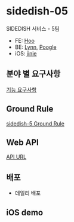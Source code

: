 # sidedish-05
SIDEDISH 서비스 - 5팀

* FE: [Hoo](https://github.com/choisohyun)
* BE: [Lynn](https://github.com/beemiel), [Poogle](https://github.com/suhyunsim)
* iOS: [jinie](https://github.com/idevjinie)

## 분야 별 요구사항
[기능 요구사항](https://docs.google.com/spreadsheets/d/1wDboc7oGAcU2qL3w-UWkFCUyNRhPdcsOummTNHO31rU/edit#gid=0)

## Ground Rule
[sidedish-5 Ground Rule](https://github.com/codesquad-member-2020/sidedish-05/wiki/Ground-Rule)

## Web API
[API URL](https://github.com/codesquad-member-2020/sidedish-05/wiki/API-URL)

## 배포
* 데일리 배포

## iOS demo
